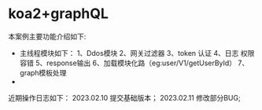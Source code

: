# koa2+graphQL
本案例主要功能介绍如下:
* 主线程模块如下：
  1、Ddos模块
  2、网关过滤器
  3、token 认证
  4、日志 权限 容错
  5、response输出
  6、加载模块化路（eg:user/V1/getUserById）
  7、graph模板处理
* 
近期操作日志如下：
2023.02.10 提交基础版本；
2023.02.11 修改部分BUG;
